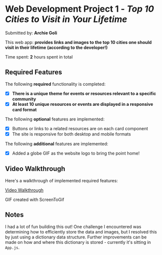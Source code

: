 # Web Development Project 1 - *Top 10 Cities to Visit in Your Lifetime*

Submitted by: **Archie Goli**

This web app: **provides links and images to the top 10 cities one should visit in their lifetime (according to the developer!)**

Time spent: **2** hours spent in total

## Required Features

The following **required** functionality is completed:

- [X] **There is a unique theme for events or resources relevant to a specific community**
- [X] **At least 10 unique resources or events are displayed in a responsive card format**

The following **optional** features are implemented:

- [X] Buttons or links to a related resources are on each card component
- [X] The site is responsive for both desktop and mobile formats

The following **additional** features are implemented:

* [X] Added a globe GIF as the website logo to bring the point home!

## Video Walkthrough
Here's a walkthrough of implemented required features:

<a href='https://drive.google.com/file/d/1WccJLdjP9YlNhkvzxRaHJF4Khr8gKUpP/view?usp=sharing'>Video Walkthrough</a>

GIF created with ScreenToGif

## Notes

I had a lot of fun building this out! One challenge I encountered was determining how to efficiently store the data and images, but I resolved this by just using a dictionary data structure. Further improvements can be made on how and where this dictionary is stored - currently it's sitting in `App.js`.
